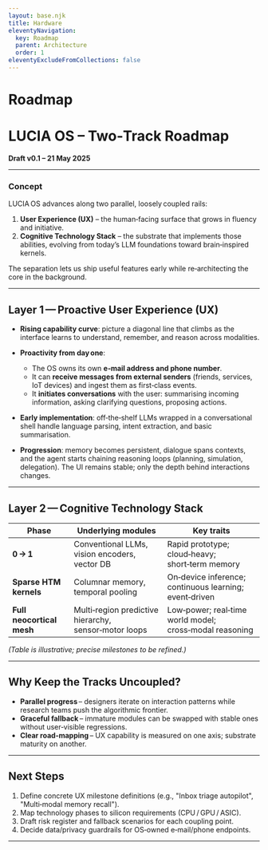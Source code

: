 ```yaml
---
layout: base.njk
title: Hardware
eleventyNavigation:
  key: Roadmap
  parent: Architecture
  order: 1
eleventyExcludeFromCollections: false
---
```


# Roadmap

# LUCIA OS – Two‑Track Roadmap

**Draft v0.1 – 21 May 2025**

---

### Concept

LUCIA OS advances along two parallel, loosely coupled rails:

1. **User Experience (UX)** – the human‑facing surface that grows in fluency and initiative.
2. **Cognitive Technology Stack** – the substrate that implements those abilities, evolving from today’s LLM foundations toward brain‑inspired kernels.

The separation lets us ship useful features early while re‑architecting the core in the background.

---

## Layer 1 — Proactive User Experience (UX)

* **Rising capability curve**: picture a diagonal line that climbs as the interface learns to understand, remember, and reason across modalities.
* **Proactivity from day one**:

  * The OS owns its own **e‑mail address and phone number**.
  * It can **receive messages from external senders** (friends, services, IoT devices) and ingest them as first‑class events.
  * It **initiates conversations** with the user: summarising incoming information, asking clarifying questions, proposing actions.
* **Early implementation**: off‑the‑shelf LLMs wrapped in a conversational shell handle language parsing, intent extraction, and basic summarisation.
* **Progression**: memory becomes persistent, dialogue spans contexts, and the agent starts chaining reasoning loops (planning, simulation, delegation). The UI remains stable; only the depth behind interactions changes.

---

## Layer 2 — Cognitive Technology Stack

| Phase                     | Underlying modules                                    | Key traits                                              |
| ------------------------- | ----------------------------------------------------- | ------------------------------------------------------- |
| **0 → 1**                 | Conventional LLMs, vision encoders, vector DB         | Rapid prototype; cloud‑heavy; short‑term memory         |
| **Sparse HTM kernels**    | Columnar memory, temporal pooling                     | On‑device inference; continuous learning; event‑driven  |
| **Full neocortical mesh** | Multi‑region predictive hierarchy, sensor‑motor loops | Low‑power; real‑time world model; cross‑modal reasoning |

*(Table is illustrative; precise milestones to be refined.)*

---

## Why Keep the Tracks Uncoupled?

* **Parallel progress** – designers iterate on interaction patterns while research teams push the algorithmic frontier.
* **Graceful fallback** – immature modules can be swapped with stable ones without user‑visible regressions.
* **Clear road‑mapping** – UX capability is measured on one axis; substrate maturity on another.

---

## Next Steps 

1. Define concrete UX milestone definitions (e.g., "Inbox triage autopilot", "Multi‑modal memory recall").
2. Map technology phases to silicon requirements (CPU / GPU / ASIC).
3. Draft risk register and fallback scenarios for each coupling point.
4. Decide data/privacy guardrails for OS‑owned e‑mail/phone endpoints.

---
